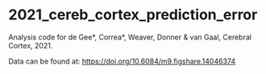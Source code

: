 # 2021_cereb_cortex_prediction_error

Analysis code for de Gee*, Correa*, Weaver, Donner & van Gaal, Cerebral Cortex, 2021.

Data can be found at: https://doi.org/10.6084/m9.figshare.14046374
